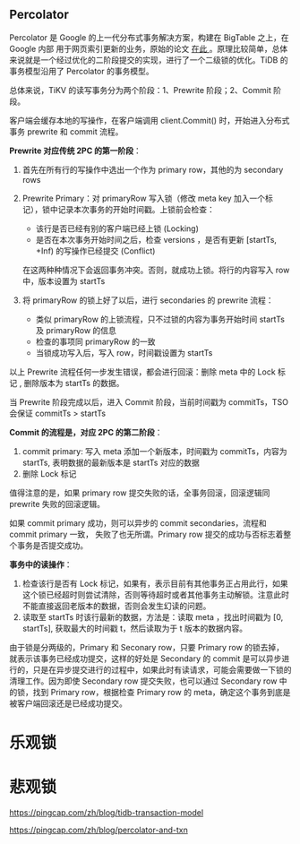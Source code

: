 ## Percolator

Percolator 是 Google 的上一代分布式事务解决方案，构建在 BigTable 之上，在 Google 内部 用于网页索引更新的业务，原始的论文 [在此 ](http://research.google.com/pubs/pub36726.html)。原理比较简单，总体来说就是一个经过优化的二阶段提交的实现，进行了一个二级锁的优化。TiDB 的事务模型沿用了 Percolator 的事务模型。 

总体来说，TiKV 的读写事务分为两个阶段：1、Prewrite 阶段；2、Commit 阶段。

客户端会缓存本地的写操作，在客户端调用 client.Commit() 时，开始进入分布式事务 prewrite 和 commit 流程。

**Prewrite 对应传统 2PC 的第一阶段**：

1. 首先在所有行的写操作中选出一个作为 primary row，其他的为 secondary rows

2. Prewrite Primary：对 primaryRow 写入锁（修改 meta key 加入一个标记），锁中记录本次事务的开始时间戳。上锁前会检查：

   - 该行是否已经有别的客户端已经上锁 (Locking)
   - 是否在本次事务开始时间之后，检查 versions ，是否有更新 [startTs, +Inf) 的写操作已经提交 (Conflict)

   在这两种种情况下会返回事务冲突。否则，就成功上锁。将行的内容写入 row 中，版本设置为 startTs

3. 将 primaryRow 的锁上好了以后，进行 secondaries 的 prewrite 流程：

   - 类似 primaryRow 的上锁流程，只不过锁的内容为事务开始时间 startTs 及 primaryRow 的信息
   - 检查的事项同 primaryRow 的一致
   - 当锁成功写入后，写入 row，时间戳设置为 startTs

以上 Prewrite 流程任何一步发生错误，都会进行回滚：删除 meta 中的 Lock 标记 , 删除版本为 startTs 的数据。

当 Prewrite 阶段完成以后，进入 Commit 阶段，当前时间戳为 commitTs，TSO 会保证 commitTs > startTs

**Commit 的流程是，对应 2PC 的第二阶段**：

1. commit primary: 写入 meta 添加一个新版本，时间戳为 commitTs，内容为 startTs, 表明数据的最新版本是 startTs 对应的数据
2. 删除 Lock 标记

值得注意的是，如果 primary row 提交失败的话，全事务回滚，回滚逻辑同 prewrite 失败的回滚逻辑。

如果 commit primary 成功，则可以异步的 commit secondaries，流程和 commit primary 一致， 失败了也无所谓。Primary row 提交的成功与否标志着整个事务是否提交成功。

**事务中的读操作**：

1. 检查该行是否有 Lock 标记，如果有，表示目前有其他事务正占用此行，如果这个锁已经超时则尝试清除，否则等待超时或者其他事务主动解锁。注意此时不能直接返回老版本的数据，否则会发生幻读的问题。
2. 读取至 startTs 时该行最新的数据，方法是：读取 meta ，找出时间戳为 [0, startTs], 获取最大的时间戳 t，然后读取为于 t 版本的数据内容。

由于锁是分两级的，Primary 和 Seconary row，只要 Primary row 的锁去掉，就表示该事务已经成功提交，这样的好处是 Secondary 的 commit 是可以异步进行的，只是在异步提交进行的过程中，如果此时有读请求，可能会需要做一下锁的清理工作。因为即使 Secondary row 提交失败，也可以通过 Secondary row 中的锁，找到 Primary row，根据检查 Primary row 的 meta，确定这个事务到底是被客户端回滚还是已经成功提交。



# 乐观锁

# 悲观锁



https://pingcap.com/zh/blog/tidb-transaction-model

https://pingcap.com/zh/blog/percolator-and-txn